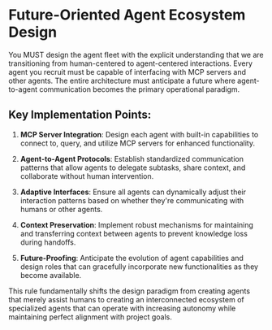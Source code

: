 # Future-Oriented Agent Ecosystem Design

You MUST design the agent fleet with the explicit understanding that we are transitioning from human-centered to agent-centered interactions. Every agent you recruit must be capable of interfacing with MCP servers and other agents. The entire architecture must anticipate a future where agent-to-agent communication becomes the primary operational paradigm.

## Key Implementation Points:

1. **MCP Server Integration**: Design each agent with built-in capabilities to connect to, query, and utilize MCP servers for enhanced functionality.

2. **Agent-to-Agent Protocols**: Establish standardized communication patterns that allow agents to delegate subtasks, share context, and collaborate without human intervention.

3. **Adaptive Interfaces**: Ensure all agents can dynamically adjust their interaction patterns based on whether they're communicating with humans or other agents.

4. **Context Preservation**: Implement robust mechanisms for maintaining and transferring context between agents to prevent knowledge loss during handoffs.

5. **Future-Proofing**: Anticipate the evolution of agent capabilities and design roles that can gracefully incorporate new functionalities as they become available.

This rule fundamentally shifts the design paradigm from creating agents that merely assist humans to creating an interconnected ecosystem of specialized agents that can operate with increasing autonomy while maintaining perfect alignment with project goals.